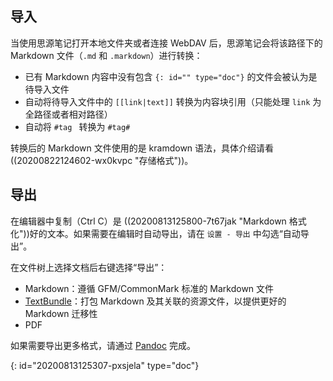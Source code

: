 ## 导入

当使用思源笔记打开本地文件夹或者连接 WebDAV 后，思源笔记会将该路径下的 Markdown 文件（`.md` 和 `.markdown`）进行转换：

* 已有 Markdown 内容中没有包含 `{: id="" type="doc"}` 的文件会被认为是待导入文件
* 自动将待导入文件中的 `[[link|text]]` 转换为内容块引用（只能处理 `link` 为全路径或者相对路径）
* 自动将 `#tag ` 转换为 `#tag#`

转换后的 Markdown 文件使用的是 kramdown 语法，具体介绍请看((20200822124602-wx0kvpc "存储格式"))。

## 导出

在编辑器中复制（Ctrl C）是 ((20200813125800-7t67jak "Markdown 格式化"))好的文本。如果需要在编辑时自动导出，请在 `设置 - 导出` 中勾选“自动导出”。

在文件树上选择文档后右键选择“导出”：

* Markdown：遵循 GFM/CommonMark 标准的 Markdown 文件
* [TextBundle](http://textbundle.org)：打包 Markdown 及其关联的资源文件，以提供更好的 Markdown 迁移性
* PDF

如果需要导出更多格式，请通过 [Pandoc](https://pandoc.org) 完成。


{: id="20200813125307-pxsjela" type="doc"}
